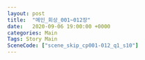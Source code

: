 ```yaml
---
layout: post
title:  "메인_회상_001~012장"
date:   2020-09-06 19:00:00 +0000
categories: Main
Tags: Story Main
SceneCode: ["scene_skip_cp001-012_q1_s10"]
---
```

